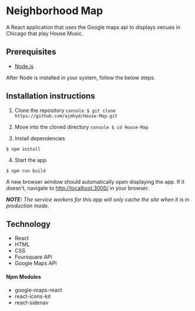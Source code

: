 # Neighborhood Map
A React application that uses the Google maps api to displays venues in Chicago that play House Music.

## Prerequisites
* [Node.js](https://nodejs.org/en/)

After Node is installed in your system, follow the below steps.

## Installation instructions
1. Clone the repository
```console $ git clone https://github.com/ajmhyd/House-Map.git ```

2. Move into the cloned directory
```console $ cd House-Map ```

3. Install dependencies
```console
$ npm install
```

4. Start the app
```console
$ npm run build
```
A new browser window should automatically open displaying the app.  If it doesn't, navigate to [http://localhost:3000/](http://localhost:3000/) in your browser.

***NOTE:*** *The service workers for this app will only cache the site when it is in production mode.*

## Technology
- React
- HTML
- CSS
- Foursquare API
- Google Maps API
#### Npm Modules
- google-maps-react
- react-icons-kit
- react-sidenav

